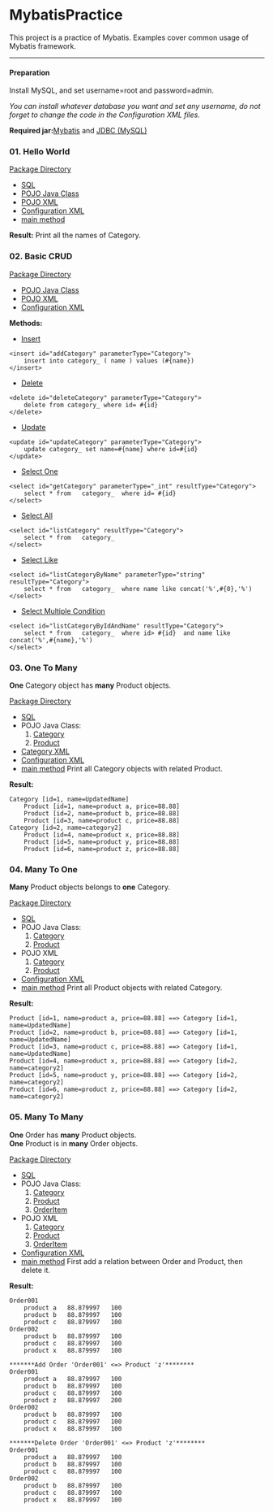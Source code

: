 # MybatisPractice
This project is a practice of Mybatis. Examples cover common usage of Mybatis framework. 
<hr/>

#### Preparation
Install MySQL, and set username=root and password=admin. 

*You can install whatever database you want and set any username, do not forget to change the code in the Configuration XML files.*

__Required jar:__[Mybatis](./lib/mybatis-3.4.5.jar) and [JDBC (MySQL)](./lib/mysql-connector-java-5.1.42-bin.jar)

### 01. Hello World
[Package Directory](./src/hello_world)
- [SQL](./src/hello_world/.sql)
- [POJO Java Class](./src/hello_world/Category.java)
- [POJO XML](./src/hello_world/Category.xml)
- [Configuration XML](./src/hello_world/helloWorld-config.xml)
- [main method](./src/hello_world/Main.java)

__Result:__ Print all the names of Category.

### 02. Basic CRUD
[Package Directory](./src/basic_CRUD)
- [POJO Java Class](./src/basic_CRUD/Category.java)
- [POJO XML](./src/basic_CRUD/Category.xml)
- [Configuration XML](./src/basic_CRUD/basicCRUD-config.xml)

__Methods:__
- [Insert](./src/basic_CRUD/Insert.java)
```
<insert id="addCategory" parameterType="Category">
    insert into category_ ( name ) values (#{name})
</insert>
```
- [Delete](./src/basic_CRUD/Delete.java)
```
<delete id="deleteCategory" parameterType="Category">
    delete from category_ where id= #{id}
</delete>
```
- [Update](./src/basic_CRUD/Update.java)
```
<update id="updateCategory" parameterType="Category">
    update category_ set name=#{name} where id=#{id}
</update>
```
- [Select One](./src/basic_CRUD/GetOne.java)
```
<select id="getCategory" parameterType="_int" resultType="Category">
    select * from   category_  where id= #{id}
</select>
```
- [Select All](./src/basic_CRUD/GetAll.java)
```
<select id="listCategory" resultType="Category">
    select * from   category_
</select>
```
- [Select Like](./src/basic_CRUD/GetLike.java)
```
<select id="listCategoryByName" parameterType="string" resultType="Category">
    select * from   category_  where name like concat('%',#{0},'%')
</select>
```
- [Select Multiple Condition](./src/basic_CRUD/GetMultipleCondition.java)
```
<select id="listCategoryByIdAndName" resultType="Category">
    select * from   category_  where id> #{id}  and name like concat('%',#{name},'%')
</select>
```

### 03. One To Many
__One__ Category object has __many__ Product objects.

[Package Directory](./src/one_to_many)
- [SQL](./src/one_to_many/.sql)
- POJO Java Class:
    1. [Category](./src/one_to_many/Category.java)
    2. [Product](./src/one_to_many/Product.java)
- [Category XML](./src/one_to_many/Category.xml)
- [Configuration XML](./src/one_to_many/oneToMany-config.xml)
- [main method](./src/one_to_many/Main.java) Print all Category objects with related Product.

__Result:__ 
```
Category [id=1, name=UpdatedName]
	Product [id=1, name=product a, price=88.88]
	Product [id=2, name=product b, price=88.88]
	Product [id=3, name=product c, price=88.88]
Category [id=2, name=category2]
	Product [id=4, name=product x, price=88.88]
	Product [id=5, name=product y, price=88.88]
	Product [id=6, name=product z, price=88.88]
```

### 04. Many To One
__Many__  Product objects belongs to __one__ Category.

[Package Directory](./src/many_to_one)
- [SQL](./src/many_to_one/.sql)
- POJO Java Class:
    1. [Category](./src/many_to_one/Category.java)
    2. [Product](./src/many_to_one/Product.java)
- POJO XML
    1. [Category](./src/many_to_one/Category.xml)
    2. [Product](./src/many_to_one/Product.xml)
- [Configuration XML](./src/many_to_one/manyToOne-config.xml)
- [main method](./src/many_to_one/Main.java) Print all Product objects with related Category.

__Result:__ 
```
Product [id=1, name=product a, price=88.88]	==>	Category [id=1, name=UpdatedName]
Product [id=2, name=product b, price=88.88]	==>	Category [id=1, name=UpdatedName]
Product [id=3, name=product c, price=88.88]	==>	Category [id=1, name=UpdatedName]
Product [id=4, name=product x, price=88.88]	==>	Category [id=2, name=category2]
Product [id=5, name=product y, price=88.88]	==>	Category [id=2, name=category2]
Product [id=6, name=product z, price=88.88]	==>	Category [id=2, name=category2]
```

### 05. Many To Many
__One__ Order has __many__ Product objects.<br/>
__One__ Product is in __many__ Order objects.

[Package Directory](./src/many_to_many)
- [SQL](./src/many_to_many/.sql)
- POJO Java Class:
    1. [Category](./src/many_to_many/Category.java)
    2. [Product](./src/many_to_many/Product.java)
    3. [OrderItem](./src/many_to_many/OrderItem.java)
- POJO XML
    1. [Category](./src/many_to_many/Category.xml)
    2. [Product](./src/many_to_many/Product.xml)
    3. [OrderItem](./src/many_to_many/OrderItem.xml)
- [Configuration XML](./src/many_to_many/manyToMany-config.xml)
- [main method](./src/many_to_many/Main.java) First add a relation between Order and Product, then delete it.

__Result:__ 
```
Order001
	product a	88.879997	100
	product b	88.879997	100
	product c	88.879997	100
Order002
	product b	88.879997	100
	product c	88.879997	100
	product x	88.879997	100

*******Add Order 'Order001' <=> Product 'z'********
Order001
	product a	88.879997	100
	product b	88.879997	100
	product c	88.879997	100
	product z	88.879997	200
Order002
	product b	88.879997	100
	product c	88.879997	100
	product x	88.879997	100

*******Delete Order 'Order001' <=> Product 'z'********
Order001
	product a	88.879997	100
	product b	88.879997	100
	product c	88.879997	100
Order002
	product b	88.879997	100
	product c	88.879997	100
	product x	88.879997	100
```